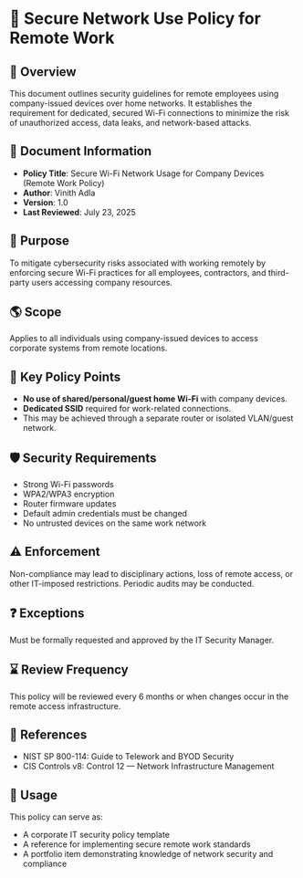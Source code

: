 # 🪪 Secure Network Use Policy for Remote Work


## 📝 Overview
This document outlines security guidelines for remote employees using company-issued devices over home networks. It establishes the requirement for dedicated, secured Wi-Fi connections to minimize the risk of unauthorized access, data leaks, and network-based attacks.

## 📄 Document Information

- **Policy Title**: Secure Wi-Fi Network Usage for Company Devices (Remote Work Policy)
- **Author**: Vinith Adla
- **Version**: 1.0
- **Last Reviewed**: July 23, 2025

## 🎯 Purpose

To mitigate cybersecurity risks associated with working remotely by enforcing secure Wi-Fi practices for all employees, contractors, and third-party users accessing company resources.

## 🌎 Scope

Applies to all individuals using company-issued devices to access corporate systems from remote locations.

## 🔐 Key Policy Points

- **No use of shared/personal/guest home Wi-Fi** with company devices.
- **Dedicated SSID** required for work-related connections.
- This may be achieved through a separate router or isolated VLAN/guest network.
  
## 🛡️ Security Requirements
- Strong Wi-Fi passwords
- WPA2/WPA3 encryption
- Router firmware updates
- Default admin credentials must be changed
- No untrusted devices on the same work network

## ⚠️ Enforcement

Non-compliance may lead to disciplinary actions, loss of remote access, or other IT-imposed restrictions. Periodic audits may be conducted.

## ❓ Exceptions

Must be formally requested and approved by the IT Security Manager.

## ⌛ Review Frequency

This policy will be reviewed every 6 months or when changes occur in the remote access infrastructure.

## 📑 References

- NIST SP 800-114: Guide to Telework and BYOD Security
- CIS Controls v8: Control 12 — Network Infrastructure Management

##  🚀 Usage

This policy can serve as:
- A corporate IT security policy template
- A reference for implementing secure remote work standards
- A portfolio item demonstrating knowledge of network security and compliance
